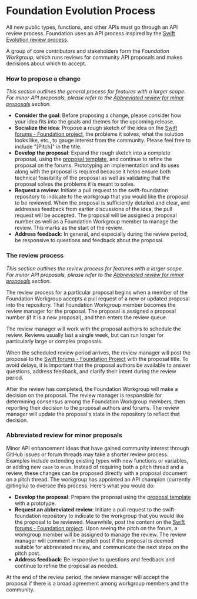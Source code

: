 # Foundation Evolution Process

All new public types, functions, and other APIs must go through an API review process. Foundation uses an API process inspired by the [Swift Evolution review process](https://github.com/swiftlang/swift-evolution/blob/main/process.md).

A group of core contributors and stakeholders form the _Foundation Workgroup_, which runs reviews for community API proposals and makes decisions about which to accept.

### How to propose a change

*This section outlines the general process for features with a larger scope. For minor API proposals, please refer to the [Abbreviated review for minor proposals](#abbreviated-review-for-minor-proposals) section.*

* **Consider the goal**: Before proposing a change, please consider how your idea fits into the goals and themes for the upcoming release. 
* **Socialize the idea**: Propose a rough sketch of the idea on the [Swift forums -  Foundation project](https://forums.swift.org/c/related-projects/foundation/99), the problems it solves, what the solution looks like, etc., to gauge interest from the community. Please feel free to include "[Pitch]" in the title.
* **Develop the proposal**: Expand the rough sketch into a complete proposal, using the [proposal template](Proposals/0000-template.md), and continue to refine the proposal on the forums. Prototyping an implementation and its uses along with the proposal is required because it helps ensure both technical feasibility of the proposal as well as validating that the proposal solves the problems it is meant to solve.
* **Request a review**: Initiate a pull request to the swift-foundation repository to indicate to the workgroup that you would like the proposal to be reviewed. When the proposal is sufficiently detailed and clear, and addresses feedback from earlier discussions of the idea, the pull request will be accepted. The proposal will be assigned a proposal number as well as a Foundation Workgroup member to manage the review. This marks as the start of the review.
* **Address feedback**: In general, and especially during the review period, be responsive to questions and feedback about the proposal.

### The review process

*This section outlines the review process for features with a larger scope. For minor API proposals, please refer to the [Abbreviated review for minor proposals](#abbreviated-review-for-minor-proposals) section.*

The review process for a particular proposal begins when a member of the Foundation Workgroup accepts a pull request of a new or updated proposal into the repository. That Foundation Workgroup member becomes the review manager for the proposal. The proposal is assigned a proposal number (if it is a new proposal), and then enters the review queue.

The review manager will work with the proposal authors to schedule the review. Reviews usually last a single week, but can run longer for particularly large or complex proposals.

When the scheduled review period arrives, the review manager will post the proposal to the [Swift forums - Foundation Project](https://forums.swift.org/c/related-projects/foundation/99) with the proposal title. To avoid delays, it is important that the proposal authors be available to answer questions, address feedback, and clarify their intent during the review period.

After the review has completed, the Foundation Workgroup will make a decision on the proposal. The review manager is responsible for determining consensus among the Foundation Workgroup members, then reporting their decision to the proposal authors and forums. The review manager will update the proposal's state in the repository to reflect that decision.

### Abbreviated review for minor proposals

Minor API enhancement ideas that have gained community interest through GitHub issues or forum threads may take a shorter review process. Examples include extending existing types with new functions or variables, or adding new `case` to `enum`. Instead of requiring both a pitch thread and a review, these changes can be proposed directly with a proposal document on a pitch thread. The workgroup has appointed an API champion (currently @itingliu) to oversee this process. Here's what you would do:

* **Develop the proposal**: Prepare the proposal using the [proposal template](Proposals/0000-template.md) with a prototype.
* **Request an abbreviated review**: Initiate a pull request to the swift-foundation repository to indicate to the workgroup that you would like the proposal to be reviewed. Meanwhile, post the content on the [Swift forums -  Foundation project](https://forums.swift.org/c/related-projects/foundation/99). Upon seeing the pitch on the forum, a workgroup member will be assigned to manage the review. The review manager will comment in the pitch post if the proposal is deemed suitable for abbreviated review, and communicate the next steps on the pitch post.
* **Address feedback**: Be responsive to questions and feedback and continue to refine the proposal as needed.

At the end of the review period, the review manager will accept the proposal if there is a broad agreement among workgroup members and the community.
